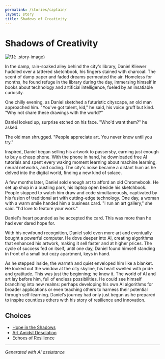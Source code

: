 ```yaml
---
permalink: /stories/captain/
layout: story
title: Shadows of Creativity
---
```


# Shadows of Creativity

![\1](/input_images/captain){: .story-image}

In the damp, rain-soaked alley behind the city's library, Daniel Kliewer huddled over a tattered sketchbook, his fingers stained with charcoal. The scent of damp paper and faded dreams permeated the air. Homeless for months, he found refuge in the library during the day, immersing himself in books about technology and artificial intelligence, fueled by an insatiable curiosity.

One chilly evening, as Daniel sketched a futuristic cityscape, an old man approached him. "You've got talent, kid," he said, his voice gruff but kind. "Why not share these drawings with the world?"

Daniel looked up, surprise etched on his face. "Who'd want them?" he asked.

The old man shrugged. "People appreciate art. You never know until you try."

Inspired, Daniel began selling his artwork to passersby, earning just enough to buy a cheap phone. With the phone in hand, he downloaded free AI tutorials and spent every waking moment learning about machine learning, neural networks, and coding. The city's noise became a distant hum as he delved into the digital world, finding a new kind of solace.

A few months later, Daniel sold enough art to afford an old Chromebook. He set up shop in a bustling park, his laptop open beside his sketchbook. People stopped to watch him draw and code simultaneously, captivated by his fusion of traditional art with cutting-edge technology. One day, a woman with a warm smile handed him a business card. "I run an art gallery," she said. "I'd love to feature your work."

Daniel's heart pounded as he accepted the card. This was more than he had ever dared hope for.

With his newfound recognition, Daniel sold even more art and eventually bought a powerful computer. He dove deeper into AI, creating algorithms that enhanced his artwork, making it sell faster and at higher prices. The cycle of success fed on itself, until one day, Daniel found himself standing in front of a small but cozy apartment, keys in hand.

As he stepped inside, the warmth and quiet enveloped him like a blanket. He looked out the window at the city skyline, his heart swelled with pride and gratitude. This was just the beginning; he knew it. The world of AI and art lay before him, full of endless possibilities. He could see himself branching into new realms: perhaps developing his own AI algorithms for broader applications or even teaching others to harness their potential through self-learning. Daniel’s journey had only just begun as he prepared to inspire countless others with his story of resilience and innovation.


## Choices

* [Hope in the Shadows](/stories/20221113_161540/)
* [Art Amidst Desolation](/stories/20221013_134808/)
* [Echoes of Resilience](/stories/476485893_1141800154331157_7662562200996339651_n/)


---
*Generated with AI assistance*
